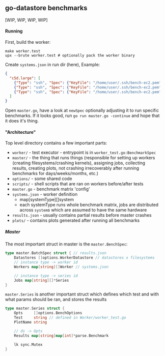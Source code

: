## go-datastore benchmarks

[WIP, WIP, WIP, WIP]

#### Running

First, build the worker:
```
make worker.test
upx --brute worker.test # optionally pack the worker binary
```

Create `systems.json` in run dir (here), Example:
```json
{
  "c5d.large": [
    {"Type": "ssh", "Spec": {"KeyFile": "/home/user/.ssh/bench-ec2.pem", "User": "ubuntu", "Addr": "10.1.2.3:22", "Vars": {"BDEV": "/dev/nvme0n1p1", "MDIR": "/mnt0"}}},
    {"Type": "ssh", "Spec": {"KeyFile": "/home/user/.ssh/bench-ec2.pem", "User": "ubuntu", "Addr": "10.1.2.4:22", "Vars": {"BDEV": "/dev/nvme0n1p1", "MDIR": "/mnt1"}}},
    {"Type": "ssh", "Spec": {"KeyFile": "/home/user/.ssh/bench-ec2.pem", "User": "ubuntu", "Addr": "10.1.2.5:22", "Vars": {"BDEV": "/dev/nvme0n1p1", "MDIR": "/mnt2"}}},
  ]
}
```

Open `master.go`, have a look at `newSpec` optionally adjusting it to run
specific benchmarks. If it looks good, run `go run master.go -continue` and
hope that it does it's thing.

#### "Architecture"

Top level directory contains a few important parts:
* `worker/` - test executor - entrypoint is in `worker_test.go:BenchmarkSpec`
* `master/` - the thing that runs things (responsible for setting up workers (creating filesystems/crashing kernels), assigning jobs, collecting results, creating plots, not crashing irrecoverably after running benchmarks for days/weeks/months, etc.)
* `options/` - some shared code
* `scripts/` - shell scripts that are ran on workers before/after tests
* `master.go` - benchmark matrix 'config'
* `systems.json` - worker definition
  * map[systemType][]system
  * each systemType runs whole benchmark matrix, jobs are distributed across `system`s which are assumed to have the same hardware
* `results.json` - usually contains partial results before master crashes
* `plots/` - contains plots generated after running all benchmarks

##### Master

The most important struct in master is the `master.BenchSpec`:

```go
type master.BatchSpec struct { // results.json
	Datastores []options.WorkerDatastore // datastores x filesystems
	// instance type -> worker id
	Workers map[string][]Worker // systems.json

	// instance type -> series id
	Jobs map[string][]*Series
}
```

`master.Series` is another important struct which defines which test and with what params should be ran, and stores the results
```go
type master.Series struct {
	Opts     []options.BenchOptions
	Test     string // defined in Worker/worker_test.go
	PlotName string

	// ds -> Opts
	Results map[string]map[int]*parse.Benchmark

	lk sync.Mutex
}
```
